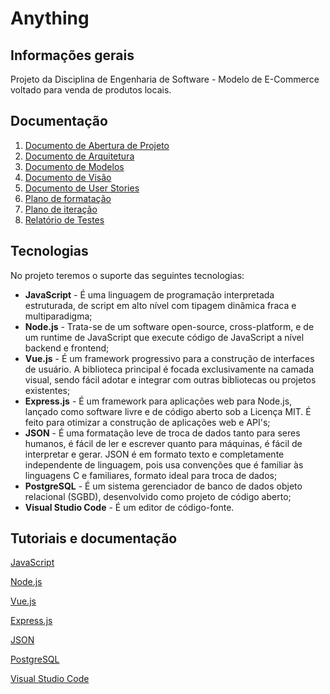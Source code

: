 # Anything

## Informações gerais
Projeto da Disciplina de Engenharia de Software - Modelo de E-Commerce voltado para venda de produtos locais.

## Documentação
1. [Documento de Abertura de Projeto](https://github.com/AmaroJunior98/anything/blob/master/docs/DOCUMENTO_DE_ABERTURA.md)
2. [Documento de Arquitetura](https://github.com/AmaroJunior98/anything/blob/master/docs/DOCUMENTO_DE_ARQUITETURA.md)
3. [Documento de Modelos](https://github.com/AmaroJunior98/anything/blob/master/docs/DOCUMENTO_DE_MODELOS.md)
4. [Documento de Visão](https://github.com/AmaroJunior98/anything/blob/master/docs/DOCUMENTO_DE_VISAO.md)
5. [Documento de User Stories](https://github.com/AmaroJunior98/anything/blob/master/docs/DOCUMENTO_USER_STORIES.md)
6. [Plano de formatação](https://github.com/AmaroJunior98/anything/blob/master/docs/PLANO_DE_FORMATACAO.md)
7. [Plano de iteração](https://github.com/AmaroJunior98/anything/blob/master/docs/PLANO_DE_ITERACAO.md)
8. [Relatório de Testes](https://github.com/AmaroJunior98/anything/blob/master/docs/RELATORIO_DE_TESTES.md)

## Tecnologias
No projeto teremos o suporte das seguintes tecnologias:
* **JavaScript** - É uma linguagem de programação interpretada estruturada, de script em alto nível com tipagem dinâmica fraca e multiparadigma;
* **Node.js** - Trata-se de um software open-source, cross-platform, e de um runtime de JavaScript que execute código de JavaScript a nível backend e frontend;
* **Vue.js** - É um framework progressivo para a construção de interfaces de usuário. A biblioteca principal é focada exclusivamente na camada visual, sendo fácil adotar e integrar com outras bibliotecas ou projetos existentes;
* **Express.js** -  É um framework para aplicações web para Node.js, lançado como software livre e de código aberto sob a Licença MIT. É feito para otimizar a construção de aplicações web e API's;
* **JSON** -  É uma formatação leve de troca de dados tanto para seres humanos, é fácil de ler e escrever quanto para máquinas, é fácil de interpretar e gerar. JSON é em formato texto e completamente independente de linguagem, pois usa convenções que é familiar às linguagens C e familiares, formato ideal para troca de dados;
* **PostgreSQL** - É um sistema gerenciador de banco de dados objeto relacional (SGBD), desenvolvido como projeto de código aberto;
* **Visual Studio Code** - É um editor de código-fonte.

## Tutoriais e documentação
[JavaScript](https://www.cursoemvideo.com/course/javascript/)

[Node.js](https://nodejs.org/en/docs/)

[Vue.js](https://br.vuejs.org/v2/guide/index.html)

[Express.js](https://expressjs.com/pt-br/)

[JSON](https://www.json.org/json-en.html)

[PostgreSQL](https://www.postgresql.org/docs/)

[Visual Studio Code](https://code.visualstudio.com/docs)

